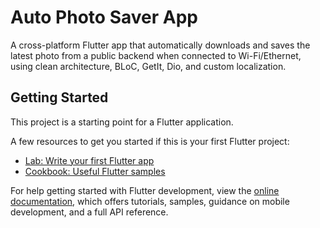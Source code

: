 # Auto Photo Saver App

A cross-platform Flutter app that automatically downloads and saves the latest photo from a public backend when connected to Wi-Fi/Ethernet, using clean architecture, BLoC, GetIt, Dio, and custom localization.

## Getting Started

This project is a starting point for a Flutter application.

A few resources to get you started if this is your first Flutter project:

- [Lab: Write your first Flutter app](https://docs.flutter.dev/get-started/codelab)
- [Cookbook: Useful Flutter samples](https://docs.flutter.dev/cookbook)

For help getting started with Flutter development, view the
[online documentation](https://docs.flutter.dev/), which offers tutorials,
samples, guidance on mobile development, and a full API reference.
